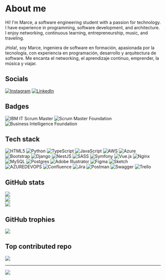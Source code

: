 # About me
Hi! I'm Marce, a software engineering student with a passion for technology. I have experience in programming, software development, and architecture. I enjoy networking, continuous learning, entrepreneurship, music, and traveling.

¡Hola!, soy Marce, ingeniera de software en formación, apasionada por la tecnología, con experiencia en programación, desarrollo y arquitectura de software.  Me encanta el networking, el aprendizaje continuo, emprender, la música y viajar.

## Socials
[![Instagram](https://img.shields.io/badge/Instagram-%23E4405F.svg?logo=Instagram&logoColor=white)](https://instagram.com/jmarcegomez) [![LinkedIn](https://img.shields.io/badge/LinkedIn-%230077B5.svg?logo=linkedin&logoColor=white)](https://linkedin.com/in/jmarcela-gomezg) 

## Badges
![IBM IT Scrum Master](https://images.credly.com/size/80x80/images/0df7b794-acb5-4cb4-bdce-f17217197a3d/image.png)
![Scrum Master Foundation](https://images.credly.com/size/100x100/images/4e3d6f9f-55d7-4ea7-b0e6-f4d4ff543e22/image.png)
![Business Intelligence Foundation](https://images.credly.com/size/150x100/images/9a13a2d2-c007-4260-81bd-bf5d1ffb9223/image.png)

## Tech stack
![HTML5](https://img.shields.io/badge/html5-%23E34F26.svg?style=flat&logo=html5&logoColor=white) ![Python](https://img.shields.io/badge/python-3670A0?style=flat&logo=python&logoColor=ffdd54) ![TypeScript](https://img.shields.io/badge/typescript-%23007ACC.svg?style=flat&logo=typescript&logoColor=white) ![JavaScript](https://img.shields.io/badge/javascript-%23323330.svg?style=flat&logo=javascript&logoColor=%23F7DF1E) ![AWS](https://img.shields.io/badge/AWS-%23FF9900.svg?style=flat&logo=amazon-aws&logoColor=white) ![Azure](https://img.shields.io/badge/azure-%230072C6.svg?style=flat&logo=microsoftazure&logoColor=white) ![Bootstrap](https://img.shields.io/badge/bootstrap-%238511FA.svg?style=flat&logo=bootstrap&logoColor=white) ![Django](https://img.shields.io/badge/django-%23092E20.svg?style=flat&logo=django&logoColor=white) ![NestJS](https://img.shields.io/badge/nestjs-%23E0234E.svg?style=flat&logo=nestjs&logoColor=white) ![SASS](https://img.shields.io/badge/SASS-hotpink.svg?style=flat&logo=SASS&logoColor=white) ![Symfony](https://img.shields.io/badge/symfony-%23000000.svg?style=flat&logo=symfony&logoColor=white) ![Vue.js](https://img.shields.io/badge/vue.js-%2335495e.svg?style=flat&logo=vuedotjs&logoColor=%234FC08D) ![Nginx](https://img.shields.io/badge/nginx-%23009639.svg?style=flat&logo=nginx&logoColor=white) ![MySQL](https://img.shields.io/badge/mysql-%2300000f.svg?style=flat&logo=mysql&logoColor=white) ![Postgres](https://img.shields.io/badge/postgres-%23316192.svg?style=flat&logo=postgresql&logoColor=white) ![Adobe Illustrator](https://img.shields.io/badge/adobe%20illustrator-%23FF9A00.svg?style=flat&logo=adobe%20illustrator&logoColor=white) ![Figma](https://img.shields.io/badge/figma-%23F24E1E.svg?style=flat&logo=figma&logoColor=white) ![Sketch](https://img.shields.io/badge/Sketch-FFB387?style=flat&logo=sketch&logoColor=black) ![AZUREDEVOPS](https://img.shields.io/badge/azuredevops-0078D7.svg?style=flat&logo=azuredevops&logoColor=white&color=%230078D7) ![Confluence](https://img.shields.io/badge/confluence-%23172BF4.svg?style=flat&logo=confluence&logoColor=white) ![Jira](https://img.shields.io/badge/jira-%230A0FFF.svg?style=flat&logo=jira&logoColor=white) ![Postman](https://img.shields.io/badge/Postman-FF6C37?style=flat&logo=postman&logoColor=white) ![Swagger](https://img.shields.io/badge/-Swagger-%23Clojure?style=flat&logo=swagger&logoColor=white) ![Trello](https://img.shields.io/badge/Trello-%23026AA7.svg?style=flat&logo=Trello&logoColor=white)

## GitHub stats
![](https://github-readme-stats.vercel.app/api?username=MarceGomez&theme=dark&hide_border=true&include_all_commits=true&count_private=true)<br/>
![](https://github-readme-streak-stats.herokuapp.com/?user=MarceGomez&theme=dark&hide_border=true)<br/>
![](https://github-readme-stats.vercel.app/api/top-langs/?username=MarceGomez&theme=dark&hide_border=true&include_all_commits=true&count_private=true&layout=compact)

## GitHub trophies
![](https://github-profile-trophy.vercel.app/?username=MarceGomez&theme=dark_dimmed&no-frame=true&no-bg=false&margin-w=4)

## Top contributed repo
![](https://github-contributor-stats.vercel.app/api?username=MarceGomez&limit=5&theme=dark&combine_all_yearly_contributions=true)

---
[![](https://visitcount.itsvg.in/api?id=MarceGomez&icon=5&color=1)](https://visitcount.itsvg.in)

<!-- Created  by Marcela Gómez -->
